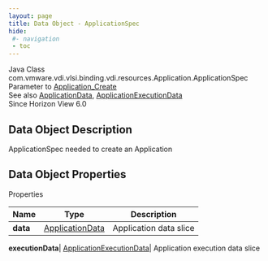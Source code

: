 ```yaml
---
layout: page
title: Data Object - ApplicationSpec
hide:
 #- navigation
 - toc
---
```






Java Class
    com.vmware.vdi.vlsi.binding.vdi.resources.Application.ApplicationSpec  
Parameter to
     [Application_Create](vdi.resources.Application.md#create)  
See also
     [ApplicationData](vdi.resources.Application.ApplicationData.md), [ApplicationExecutionData](vdi.resources.Application.ApplicationExecutionData.md)  
Since 
    Horizon View 6.0

## Data Object Description 

ApplicationSpec needed to create an Application 

## Data Object Properties

Properties

Name |  Type |  Description   
---|---|---  
**data**| [ApplicationData](vdi.resources.Application.ApplicationData.md)|  Application data slice   
  
**executionData**| [ApplicationExecutionData](vdi.resources.Application.ApplicationExecutionData.md)|  Application execution data slice   
  
  
  
   
  
  

